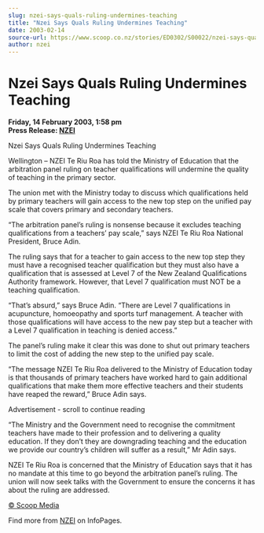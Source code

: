 ```yaml
---
slug: nzei-says-quals-ruling-undermines-teaching
title: "Nzei Says Quals Ruling Undermines Teaching"
date: 2003-02-14
source-url: https://www.scoop.co.nz/stories/ED0302/S00022/nzei-says-quals-ruling-undermines-teaching.htm
author: nzei
---
```

Nzei Says Quals Ruling Undermines Teaching
==========================================

**Friday, 14 February 2003, 1:58 pm**  
**Press Release: [NZEI](https://info.scoop.co.nz/NZEI)**

Nzei Says Quals Ruling Undermines Teaching

Wellington – NZEI Te Riu Roa has told the Ministry of Education that the arbitration panel ruling on teacher qualifications will undermine the quality of teaching in the primary sector.

The union met with the Ministry today to discuss which qualifications held by primary teachers will gain access to the new top step on the unified pay scale that covers primary and secondary teachers.

“The arbitration panel’s ruling is nonsense because it excludes teaching qualifications from a teachers’ pay scale,” says NZEI Te Riu Roa National President, Bruce Adin.

The ruling says that for a teacher to gain access to the new top step they must have a recognised teacher qualification but they must also have a qualification that is assessed at Level 7 of the New Zealand Qualifications Authority framework. However, that Level 7 qualification must NOT be a teaching qualification.

“That’s absurd,” says Bruce Adin. “There are Level 7 qualifications in acupuncture, homoeopathy and sports turf management. A teacher with those qualifications will have access to the new pay step but a teacher with a Level 7 qualification in teaching is denied access.”

The panel’s ruling make it clear this was done to shut out primary teachers to limit the cost of adding the new step to the unified pay scale.

“The message NZEI Te Riu Roa delivered to the Ministry of Education today is that thousands of primary teachers have worked hard to gain additional qualifications that make them more effective teachers and their students have reaped the reward,” Bruce Adin says.

Advertisement - scroll to continue reading





“The Ministry and the Government need to recognise the commitment teachers have made to their profession and to delivering a quality education. If they don’t they are downgrading teaching and the education we provide our country’s children will suffer as a result,” Mr Adin says.

NZEI Te Riu Roa is concerned that the Ministry of Education says that it has no mandate at this time to go beyond the arbitration panel’s ruling. The union will now seek talks with the Government to ensure the concerns it has about the ruling are addressed.

[© Scoop Media](http://www.scoop.co.nz/about/terms.html)

Find more from [NZEI](https://info.scoop.co.nz/NZEI) on InfoPages.